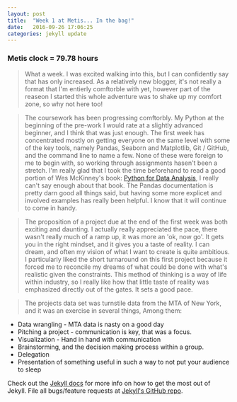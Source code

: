 ```yaml
---
layout: post
title:  "Week 1 at Metis... In the bag!"
date:   2016-09-26 17:06:25
categories: jekyll update
---
```


### Metis clock = 79.78 hours ###

>What a week.  I was excited walking into this, but I can confidently say that has only increased.  As a relatively new blogger,  it's not really a format that I'm entierly comftorble with yet, however part of the reaseon I started this whole adventure was to shake up my comfort zone,  so why not here too!

>The coursework has been progressing comftorbly.  My Python at the beginning of the pre-work I would rate at a slightly advanced beginner,  and I think that was just enough.  The first week has concentrated mostly on getting everyone on the same level with some of the key tools, namely Pandas, Seaborn and Matplotlib, Git / GitHub, and the command line to name a few.  None of these were foreign to me to begin with, so working through assignments hasen't been a stretch.  I'm really glad that I took the time beforehand to read a good portion of Wes McKinney's book: [Python for Data Analysis][pfda], I really can't say enough about that book.  The Pandas documentation is pretty darn good all things said,  but having some more explicet and involved examples has really been helpful.  I know that it will continue to come in handy.

>The proposition of a project due at the end of the first week was both exciting and daunting.  I actually really appreciated the pace, there wasn't really much of a ramp up,  it was more an 'ok, now go'.  It gets you in the right mindset,  and it gives you a taste of reality.  I can dream, and often my vision of what I want to create is quite ambitious. I particularly liked the short turnaround on this first project because it forced me to reconcile my dreams of what could be done with what's realistic given the constraints.  This method of thinking is a way of life within industry, so I really like how that little taste of reality was emphasized directly out of the gates.  It sets a good pace.  

>The projects data set was turnstile data from the MTA of New York,  and it was an exercise in several things,  Among them:

+ Data wrangling - MTA data is nasty on a good day
+ Pitching a project - communication is key,  that was a focus.
+ Visualization - Hand in hand with communication
+ Brainstorming, and the decision making process within a group.
+ Delegation
+ Presentation of something useful in such a way to not put your audience to sleep




Check out the [Jekyll docs][jekyll] for more info on how to get the most out of Jekyll. File all bugs/feature requests at [Jekyll's GitHub repo][jekyll-gh].

[jekyll-gh]: https://github.com/mojombo/jekyll
[jekyll]:    http://jekyllrb.com
[pfda]: http://shop.oreilly.com/product/0636920023784.do